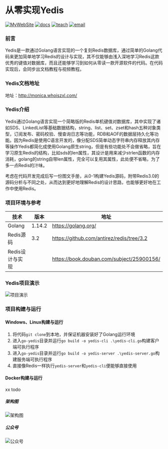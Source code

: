 # 从零实现Yedis
[![MyWebSite](https://img.shields.io/badge/我的站点-whoiszxl-blue.svg)](https://whoiszxl.github.io)
[![docs](https://img.shields.io/badge/docs-reference-green.svg)](https://whoiszxl.github.io)
[![teach](https://img.shields.io/badge/教程-Monica-orange.svg)](https://github.com/whoiszxl/Monica)
[![email](https://img.shields.io/badge/email-whoiszxl@gmail.com-red.svg)](whoiszxl@gmail.com)

### 前言
Yedis是一款通过Golang语言实现的一个复刻Redis数据库，通过简单的Golang代码来更加简单地学习Redis的设计与实现，其不仅能够由浅入深地学习Redis这款优秀的键值对数据库，而且还能够学习到如何从零读一款开源软件的代码。在代码实现后，会同步出文档教程与视频教程。

### Yedis文档地址
地址：http://monica.whoiszxl.com/

### Yedis介绍
Yedis通过Golang语言实现一个简略版的Redis单机键值对数据库，其中实现了诸如SDS、LinkedList等基础数据结构，string、list、set、zset和hash五种对象类型，订阅发布、密码校验、慢查询日志等功能，RDB和AOF的数据层持久化等功能。因为Redis是使用C语言开发的，像分配SDS简单动态字符串内存释放其内存等操作Yedis都简化成使用Golang原生string，但是有些功能处不会做省略，旨在学习原生Redis的结构，比如sds的len属性，其设计是用来减少strlen函数的内存消耗，golang的string自带len属性，完全可以复用其属性，此处便不省略，为了多一点Redis的汁味。

考虑在代码开发完成后写一份图文手册，从0-1构建Yedis源码，附带Redis3.0的源码分析与不同之处，从而达到更好地理解Redis的设计思路，也能够更好地在工作中使用Redis。


### 项目环境与参考
| 技术       | 版本                  | 地址                                   |
| ---------- | --------------------- | -------------------------------------- |
| Golang     | 1.14.2                | https://golang.org/                    |
| Redis源码   | 3.2                  | https://github.com/antirez/redis/tree/3.2|
| Redis设计与实现 |          | https://book.douban.com/subject/25900156/                |

### Yedis项目演示
![项目演示](https://oss.whoiszxl.com/demo.gif)


### 项目构建与运行

#### Windows、Linux构建与运行
1. 将代码`git clone`到本地，并保证机器安装好了Golang运行环境
2. 进入`go-yedis`目录并运行`go build -o yedis-cli .\yedis-cli.go`构建客户端可执行程序
3. 进入`go-yedis`目录并运行`go build -o yedis-server .\yedis-server.go`构建服务端可执行程序
4. 直接像Redis一样执行`yedis-server`和`yedis-cli`便能够直接使用

#### Docker构建与运行
xx todo

##### 架构图
![架构图](https://oss.whoiszxl.com/Go-Yedis.png)

##### 公众号
![公众号](https://oss.whoiszxl.com/qrcode_for_whoisc137_258.jpg)
